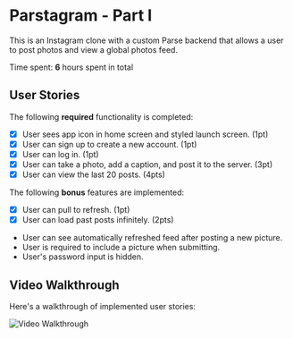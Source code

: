 # Parstagram - Part I

This is an Instagram clone with a custom Parse backend that allows a user to post photos and view a global photos feed.

Time spent: **6** hours spent in total

## User Stories

The following **required** functionality is completed:

- [X] User sees app icon in home screen and styled launch screen. (1pt)
- [X] User can sign up to create a new account. (1pt)
- [X] User can log in. (1pt)
- [X] User can take a photo, add a caption, and post it to the server. (3pt)
- [X] User can view the last 20 posts. (4pts)

The following **bonus** features are implemented:

- [X] User can pull to refresh. (1pt)
- [X] User can load past posts infinitely. (2pts)
- User can see automatically refreshed feed after posting a new picture.
- User is required to include a picture when submitting.
- User's password input is hidden.

## Video Walkthrough

Here's a walkthrough of implemented user stories:

<img src='https://github.com/oustella/Parstagram/blob/master/demo.gif' title='Video Walkthrough' width='' alt='Video Walkthrough' />
